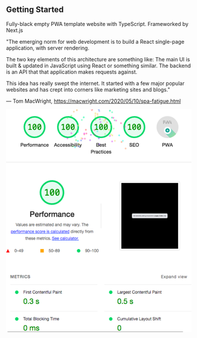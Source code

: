 ## Getting Started
Fully-black empty PWA template website with TypeScript. Frameworked by Next.js


"The emerging norm for web development is to build a React single-page application, with server rendering. 

The two key elements of this architecture are something like:
The main UI is built & updated in JavaScript using React or something similar. 
The backend is an API that that application makes requests against.

This idea has really swept the internet. It started with a few major popular websites and has crept into corners like marketing sites and blogs."

— Tom MacWright, https://macwright.com/2020/05/10/spa-fatigue.html


![Performance](template_performance.png)

